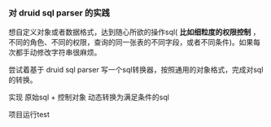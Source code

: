 ### 对 druid sql parser 的实践

想自定义对象或者数据格式，达到随心所欲的操作sql( **比如细粒度的权限控制** ，不同的角色、不同的权限，查询的同一张表的不同字段，或者不同条件)。如果每次都手动修改字符串很麻烦。

尝试着基于 druid sql parser 写一个sql转换器，按照通用的对象格式，完成对sql的转换。

实现 原始sql + 控制对象 动态转换为满足条件的sql

项目运行test

